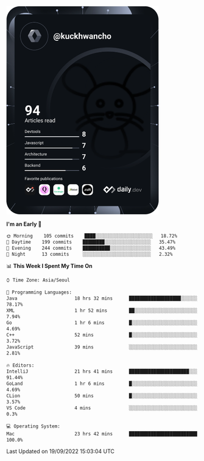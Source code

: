 <a href="https://app.daily.dev/kuckhwancho"><img src="https://github.com/kuckjwi0928/kuckjwi0928/blob/master/devcard.svg" width="400" alt="Kuckjwi Devcard"/></a>

<!--START_SECTION:waka-->
**I'm an Early 🐤** 

```text
🌞 Morning    105 commits    ████░░░░░░░░░░░░░░░░░░░░░   18.72% 
🌆 Daytime    199 commits    ████████░░░░░░░░░░░░░░░░░   35.47% 
🌃 Evening    244 commits    ██████████░░░░░░░░░░░░░░░   43.49% 
🌙 Night      13 commits     ░░░░░░░░░░░░░░░░░░░░░░░░░   2.32%

```


📊 **This Week I Spent My Time On** 

```text
⌚︎ Time Zone: Asia/Seoul

💬 Programming Languages: 
Java                     18 hrs 32 mins      ███████████████████░░░░░░   78.17% 
XML                      1 hr 52 mins        ██░░░░░░░░░░░░░░░░░░░░░░░   7.94% 
Go                       1 hr 6 mins         █░░░░░░░░░░░░░░░░░░░░░░░░   4.69% 
C++                      52 mins             █░░░░░░░░░░░░░░░░░░░░░░░░   3.72% 
JavaScript               39 mins             ░░░░░░░░░░░░░░░░░░░░░░░░░   2.81%

🔥 Editors: 
IntelliJ                 21 hrs 41 mins      ██████████████████████░░░   91.44% 
GoLand                   1 hr 6 mins         █░░░░░░░░░░░░░░░░░░░░░░░░   4.69% 
CLion                    50 mins             █░░░░░░░░░░░░░░░░░░░░░░░░   3.57% 
VS Code                  4 mins              ░░░░░░░░░░░░░░░░░░░░░░░░░   0.3%

💻 Operating System: 
Mac                      23 hrs 42 mins      █████████████████████████   100.0%

```


 Last Updated on 19/09/2022 15:03:04 UTC
<!--END_SECTION:waka-->
